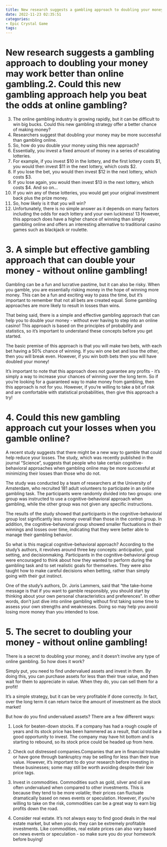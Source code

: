 ```yaml
---
title: New research suggests a gambling approach to doubling your money may work better than online gambling.2. Could this new gambling approach help you beat the odds at online gambling 
date: 2022-11-23 02:35:51
categories:
- Epic Crystal Game
tags:
---
```



#  New research suggests a gambling approach to doubling your money may work better than online gambling.2. Could this new gambling approach help you beat the odds at online gambling? 
3. The online gambling industry is growing rapidly, but it can be difficult to win big bucks. Could this new gambling strategy offer a better chance of making money?
4. Researchers suggest that doubling your money may be more successful than gambling online. 
5. So, how do you double your money using this new approach?
6. Essentially, you invest a fixed amount of money in a series of escalating lotteries. 
7. For example, if you invest $10 in the lottery, and the first lottery costs $1, you would then invest $11 in the next lottery, which costs $2. 
8. If you lose the bet, you would then invest $12 in the next lottery, which costs $3. 
9. If you lose again, you would then invest $13 in the next lottery, which costs $4. And so on… 
10. If you win any of these lotteries, you would get your original investment back plus the prize money. 
11. So, how likely is it that you will win? 
12. Unfortunately, there is no simple answer as it depends on many factors including the odds for each lottery and your own luckiness! 
13 However, this approach does have a higher chance of winning than simply gambling online and offers an interesting alternative to traditional casino games such as blackjack or roulette.

# 3. A simple but effective gambling approach that can double your money - without online gambling!

Gambling can be a fun and lucrative pastime, but it can also be risky. When you gamble, you are essentially risking money in the hope of winning more money. This can be a fun and exciting way to pass the time, but it’s important to remember that not all bets are created equal. Some gambling approaches are more likely to result in losses than wins.

That being said, there is a simple and effective gambling approach that can help you to double your money - without ever having to step into an online casino! This approach is based on the principles of probability and statistics, so it’s important to understand these concepts before you get started.

The basic premise of this approach is that you will make two bets, with each bet having a 50% chance of winning. If you win one bet and lose the other, then you will break even. However, if you win both bets then you will have doubled your money!

It’s important to note that this approach does not guarantee any profits - it’s simply a way to increase your chances of winning over the long term. So if you’re looking for a guaranteed way to make money from gambling, then this approach is not for you. However, if you’re willing to take a bit of risk and are comfortable with statistical probabilities, then give this approach a try!

# 4. Could this new gambling approach cut your losses when you gamble online? 

A recent study suggests that there might be a new way to gamble that could help reduce your losses. The study, which was recently published in the journal “Science”, suggests that people who take certain cognitive-behavioral approaches when gambling online may be more successful at minimizing their losses than those who do not.

The study was conducted by a team of researchers at the University of Amsterdam, who recruited 181 adult volunteers to participate in an online gambling task. The participants were randomly divided into two groups: one group was instructed to use a cognitive-behavioral approach when gambling, while the other group was not given any specific instructions.

The results of the study showed that participants in the cognitive-behavioral group lost significantly less money overall than those in the control group. In addition, the cognitive-behavioral group showed smaller fluctuations in their winnings and losses over time, indicating that they were better able to manage their gambling behavior.

So what is this magical cognitive-behavioral approach? According to the study’s authors, it revolves around three key concepts: anticipation, goal setting, and decisionmaking. Participants in the cognitive-behavioral group were encouraged to think about how they wanted to perform during the gambling task and to set realistic goals for themselves. They were also taught how to make careful decisions when betting, rather than simply going with their gut instinct.

One of the study’s authors, Dr. Joris Lammers, said that “the take-home message is that if you want to gamble responsibly, you should start by thinking about your own personal characteristics and preferences”. In other words, don’t just dive into online gambling without first taking some time to assess your own strengths and weaknesses. Doing so may help you avoid losing more money than you intended to lose.

# 5. The secret to doubling your money - without online gambling!

There is a secret to doubling your money, and it doesn’t involve any type of online gambling. So how does it work?

Simply put, you need to find undervalued assets and invest in them. By doing this, you can purchase assets for less than their true value, and then wait for them to appreciate in value. When they do, you can sell them for a profit!

It’s a simple strategy, but it can be very profitable if done correctly. In fact, over the long term it can return twice the amount of investment as the stock market!

But how do you find undervalued assets? There are a few different ways:

1) Look for beaten-down stocks. If a company has had a rough couple of years and its stock price has been hammered as a result, that could be a good opportunity to invest. The company may have hit bottom and is starting to rebound, so its stock price could be headed up from here.

2) Check out distressed companies.Companies that are in financial trouble or have gone through bankruptcy may be selling for less than their true value. However, it’s important to do your research before investing in these businesses; some may still be worth avoiding despite their low price tags.

3) Invest in commodities. Commodities such as gold, silver and oil are often undervalued when compared to other investments. This is because they tend to be more volatile; their prices can fluctuate dramatically based on news events or speculation. However, if you’re willing to take on the risk, commodities can be a great way to earn big profits down the road.

4) Consider real estate. It’s not always easy to find good deals in the real estate market, but when you do they can be extremely profitable investments. Like commodities, real estate prices can also vary based on news events or speculation - so make sure you do your homework before buying!